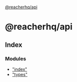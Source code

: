 [@reacherhq/api](globals.md)

# @reacherhq/api

## Index

### Modules

* ["index"](modules/_index_.md)
* ["types"](modules/_types_.md)
